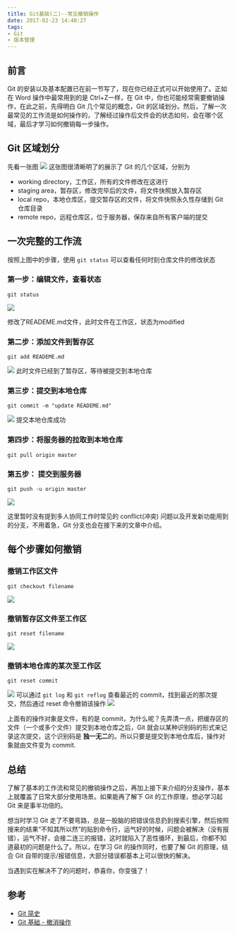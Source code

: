 ```yaml
---
title: Git基础(二)--常见撤销操作
date: 2017-02-23 14:40:27
tags:
- Git
- 版本管理
---
```

## 前言
Git 的安装以及基本配置已在前一节写了，现在你已经正式可以开始使用了。正如在 Word 操作中最常用到的是 Ctrl+Z一样，在 Git 中，你也可能经常需要撤销操作，在此之前，先得明白 Git 几个常见的概念，Git 的区域划分。然后，了解一次最常见的工作流是如何操作的，了解经过操作后文件会的状态如何，会在哪个区域，最后才学习如何撤销每一步操作。

## Git 区域划分
先看一张图
![](http://7xscq6.com1.z0.glb.clouddn.com/2017-02-23-083817.jpg)
这张图很清晰明了的展示了 Git 的几个区域，分别为

* working directory，工作区，所有的文件修改在这进行
* staging area，暂存区，修改完毕后的文件，将文件快照放入暂存区
* local repo，本地仓库区，提交暂存区的文件，将文件快照永久性存储到 Git 仓库目录
* remote repo，远程仓库区，位于服务器，保存来自所有客户端的提交

## 一次完整的工作流
按照上图中的步骤，使用 `git status` 可以查看任何时刻仓库文件的修改状态
### 第一步：编辑文件，查看状态

    git status
![](http://7xscq6.com1.z0.glb.clouddn.com/2017-02-23-101315.jpg)

修改了READEME.md文件，此时文件在工作区，状态为modified
### 第二步：添加文件到暂存区

    git add READEME.md
![](http://7xscq6.com1.z0.glb.clouddn.com/2017-02-23-101420.jpg)
此时文件已经到了暂存区，等待被提交到本地仓库

### 第三步：提交到本地仓库 

    git commit -m "update READEME.md"
![](http://7xscq6.com1.z0.glb.clouddn.com/2017-02-23-101511.jpg)
提交本地仓库成功

### 第四步：将服务器的拉取到本地仓库

    git pull origin master

### 第五步： 提交到服务器 

    git push -u origin master

![](http://7xscq6.com1.z0.glb.clouddn.com/2017-02-23-102619.jpg)


这里暂时没有提到多人协同工作时常见的 conflict(冲突) 问题以及开发新功能用到的分支，不用着急，Git 分支也会在接下来的文章中介绍。

## 每个步骤如何撤销

### 撤销工作区文件 
    git checkout filename
![](http://7xscq6.com1.z0.glb.clouddn.com/2017-02-23-102939.jpg)
### 撤销暂存区文件至工作区 
    git reset filename
![](http://7xscq6.com1.z0.glb.clouddn.com/2017-02-23-102833.jpg)
### 撤销本地仓库的某次至工作区 
    git reset commit
![](http://7xscq6.com1.z0.glb.clouddn.com/2017-02-23-103340.jpg)
可以通过  `git log` 和 `git reflog` 查看最近的 commit，找到最近的那次提交，然后通过 reset 命令撤销该操作
![](http://7xscq6.com1.z0.glb.clouddn.com/2017-02-23-103515.jpg)

上面有的操作对象是文件，有的是 commit，为什么呢？先弄清一点，把缓存区的文件（一个或多个文件）提交到本地仓库之后，Git 就会以某种识别码的形式来记录这次提交，这个识别码是 **独一无二**的。所以只要是提交到本地仓库后，操作对象就由文件变为 commit.

## 总结
了解了基本的工作流和常见的撤销操作之后，再加上接下来介绍的分支操作，基本上就覆盖了日常大部分使用场景。如果能再了解下 Git 的工作原理，想必学习起 Git 来是事半功倍的。

想当时学习 Git 走了不要弯路，总是一股脑的把错误信息扔到搜索引擎，然后按照搜来的结果“不知其所以然”的贴到命令行，运气好的时候，问题会被解决（没有报错），运气不好，会接二连三的报错，这时就陷入了恶性循环，到最后，你都不知道最初的问题是什么了。所以，在学习 Git 的操作同时，也要了解 Git 的原理，结合 Git 自带的提示/报错信息，大部分错误都基本上可以很快的解决。

当遇到实在解决不了的问题时，恭喜你，你变强了！

## 参考
* [Git 简史](https://git-scm.com/book/zh/v2/%E8%B5%B7%E6%AD%A5-Git-%E7%AE%80%E5%8F%B2)
* [Git 基础 - 撤消操作](https://git-scm.com/book/zh/v1/Git-%E5%9F%BA%E7%A1%80-%E6%92%A4%E6%B6%88%E6%93%8D%E4%BD%9C)